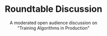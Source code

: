 ---
# Determines which item appears first on the schedule (lowest number (0) appears first)
sequence_id: 5

day: Wednesday, 12th

# Time of the event
time: 14:15 - 15:15

# Title of the event
title: "Roundtable Discussion"
subtitle: A moderated open audience discussion on<br>"Training Algorithms in Production"

# Speaker Info
speaker: TBA
# webpage: /organizers
# affil: Buzz University
# affil_link: https://buzz.edu
# affil2: Buzz University
# affil2_link: https://buzz.edu

# Image
img: ../speakers/avatar.jpg
# img_link: https://ai.meta.com/people/1148536089838617/michael-rabbat/
---